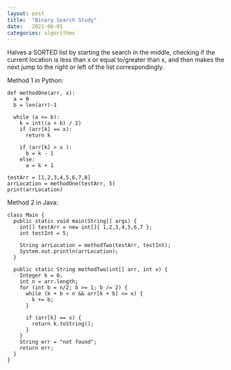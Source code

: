 ```yaml
---
layout: post
title:  "Binary Search Study"
date:   2021-06-01
categories: algorithms
---
```


Halves a SORTED list by starting the search in the middle, checking if the current location is less than x or equal to/greater than x, and then makes the next jump to the right or left of the list correspondingly.

Method 1 in Python:
```
def methodOne(arr, x):
  a = 0
  b = len(arr)-1

  while (a <= b):
    k = int((a + b) / 2)
    if (arr[k] == x):
      return k
    
    if (arr[k] > x ):
      b = k - 1
    else:
      a = k + 1

testArr = [1,2,3,4,5,6,7,8]
arrLocation = methodOne(testArr, 5)
print(arrLocation)
```

Method 2 in Java:
```
class Main {
  public static void main(String[] args) {
    int[] testArr = new int[]{ 1,2,3,4,5,6,7 };
    int testInt = 5;

    String arrLocation = methodTwo(testArr, testInt);
    System.out.println(arrLocation);
  }

  public static String methodTwo(int[] arr, int x) {
    Integer k = 0;
    int n = arr.length;
    for (int b = n/2; b >= 1; b /= 2) {
      while (k + b < n && arr[k + b] <= x) {
        k += b;
      }
      
      if (arr[k] == x) {
        return k.toString();
      }
    }
    String err = "not found";
    return err;
  }
}
```

